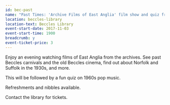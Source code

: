```yaml
---
id: bec-past
name: "Past Times: 'Archive Films of East Anglia' film show and quiz from the Friends of Beccles Library"
location: beccles-library
location-text: Beccles Library
event-start-date: 2017-11-03
event-start-time: 1900
breadcrumb: y
event-ticket-price: 3
---
```


Enjoy an evening watching films of East Anglia from the archives. See past Beccles carnivals and the old Beccles cinema, find out about Norfolk and Suffolk in the 1930s, and more.

This will be followed by a fun quiz on 1960s pop music.

Refreshments and nibbles available.

Contact the library for tickets.
